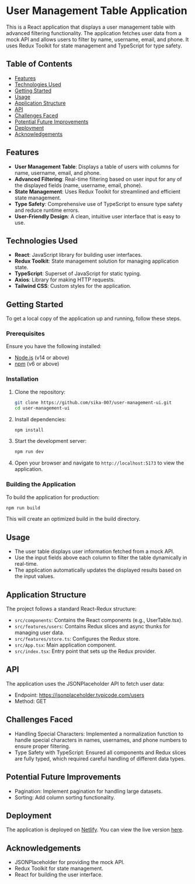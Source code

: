 # User Management Table Application

This is a React application that displays a user management table with advanced filtering functionality. The application fetches user data from a mock API and allows users to filter by name, username, email, and phone. It uses Redux Toolkit for state management and TypeScript for type safety.

## Table of Contents
- [Features](#features)
- [Technologies Used](#technologies-used)
- [Getting Started](#getting-started)
- [Usage](#usage)
- [Application Structure](#application-structure)
- [API](#api)
- [Challenges Faced](#challenges-faced)
- [Potential Future Improvements](#potential-future-improvements)
- [Deployment](#deployment)
- [Acknowledgements](#acknowledgements)

## Features

- **User Management Table**: Displays a table of users with columns for name, username, email, and phone.
- **Advanced Filtering**: Real-time filtering based on user input for any of the displayed fields (name, username, email, phone).
- **State Management**: Uses Redux Toolkit for streamlined and efficient state management.
- **Type Safety**: Comprehensive use of TypeScript to ensure type safety and reduce runtime errors.
- **User-Friendly Design**: A clean, intuitive user interface that is easy to use.

## Technologies Used

- **React**: JavaScript library for building user interfaces.
- **Redux Toolkit**: State management solution for managing application state.
- **TypeScript**: Superset of JavaScript for static typing.
- **Axios**: Library for making HTTP requests.
- **Tailwind CSS**: Custom styles for the application.

## Getting Started

To get a local copy of the application up and running, follow these steps.

### Prerequisites

Ensure you have the following installed:

- [Node.js](https://nodejs.org/en/download/) (v14 or above)
- [npm](https://www.npmjs.com/get-npm) (v6 or above)

### Installation

1. Clone the repository:

    ```bash
    git clone https://github.com/sika-007/user-management-ui.git
    cd user-management-ui
    ```

2. Install dependencies:

    ```bash
    npm install
    ```

3. Start the development server:

    ```bash
    npm run dev
    ```

4. Open your browser and navigate to `http://localhost:5173` to view the application.

### Building the Application

To build the application for production:

```bash
npm run build
```
This will create an optimized build in the build directory.

## Usage
- The user table displays user information fetched from a mock API.
- Use the input fields above each column to filter the table dynamically in real-time.
- The application automatically updates the displayed results based on the input values.

## Application Structure
The project follows a standard React-Redux structure:
- `src/components`: Contains the React components (e.g., UserTable.tsx).
- `src/features/users`: Contains Redux slices and async thunks for managing user data.
- `src/features/store.ts`: Configures the Redux store.
- `src/App.tsx`: Main application component.
- `src/index.tsx`: Entry point that sets up the Redux provider.

## API
The application uses the JSONPlaceholder API to fetch user data:
- Endpoint: https://jsonplaceholder.typicode.com/users
- Method: GET

## Challenges Faced
- Handling Special Characters: Implemented a normalization function to handle special characters in names, usernames, and phone numbers to ensure proper filtering.
- Type Safety with TypeScript: Ensured all components and Redux slices are fully typed, which required careful handling of different data types.

## Potential Future Improvements
- Pagination: Implement pagination for handling large datasets.
- Sorting: Add column sorting functionality.

## Deployment
The application is deployed on [Netlify](https://app.netlify.com/). You can view the live version [here](https://user-managment-ui.netlify.app/).

## Acknowledgements
- JSONPlaceholder for providing the mock API.
- Redux Toolkit for state management.
- React for building the user interface.
